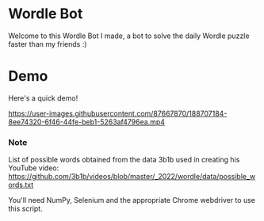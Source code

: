 
# Wordle Bot
Welcome to this Wordle Bot I made, a bot to solve the daily Wordle puzzle faster than my friends :)

# Demo
Here's a quick demo!

https://user-images.githubusercontent.com/87667870/188707184-8ee74320-6f46-44fe-beb1-5263af4796ea.mp4

### Note
List of possible words obtained from the data 3b1b used in creating his YouTube video: https://github.com/3b1b/videos/blob/master/_2022/wordle/data/possible_words.txt

You'll need NumPy, Selenium and the appropriate Chrome webdriver to use this script.
